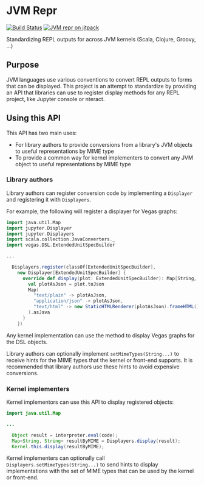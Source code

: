 # JVM Repr

[![Build Status](https://travis-ci.org/jupyter/jvm-repr.svg?branch=master)](https://travis-ci.org/jupyter/jvm-repr)
[![JVM repr on jitpack](https://jitpack.io/v/jupyter/jvm-repr.svg)](https://jitpack.io/#jupyter/jvm-repr)

Standardizing REPL outputs for across JVM kernels (Scala, Clojure, Groovy, ...)

## Purpose

JVM languages use various conventions to convert REPL outputs to forms that can be displayed. This project is an attempt to standardize by providing an API that libraries can use to register display methods for any REPL project, like Jupyter console or nteract.

## Using this API

This API has two main uses:
* For library authors to provide conversions from a library's JVM objects to useful representations by MIME type
* To provide a common way for kernel implementers to convert any JVM object to useful representations by MIME type

### Library authors

Library authors can register conversion code by implementing a `Displayer` and registering it with `Displayers`.

For example, the following will register a displayer for Vegas graphs:

```scala
import java.util.Map
import jupyter.Displayer
import jupyter.Displayers
import scala.collection.JavaConverters._
import vegas.DSL.ExtendedUnitSpecBuilder

...

  Displayers.register(classOf[ExtendedUnitSpecBuilder],
    new Displayer[ExtendedUnitSpecBuilder] {
      override def display(plot: ExtendedUnitSpecBuilder): Map[String, String] = {
        val plotAsJson = plot.toJson
        Map(
          "text/plain" -> plotAsJson,
          "application/json" -> plotAsJson,
          "text/html" -> new StaticHTMLRenderer(plotAsJson).frameHTML()
        ).asJava
      }
    })
```

Any kernel implementation can use the method to display Vegas graphs for the DSL objects.

Library authors can optionally implement `setMimeTypes(String...)` to receive hints for the MIME types that the kernel or front-end supports. It is recommended that library authors use these hints to avoid expensive conversions.

### Kernel implementers

Kernel implementors can use this API to display registered objects:

```java
import java.util.Map

...

  Object result = interpreter.eval(code);
  Map<String, String> resultByMIME = Displayers.display(result);
  Kernel.this.display(resultByMIME);
```

Kernel implementers can optionally call `Displayers.setMimeTypes(String...)` to send hints to display implementations with the set of MIME types that can be used by the kernel or front-end.
